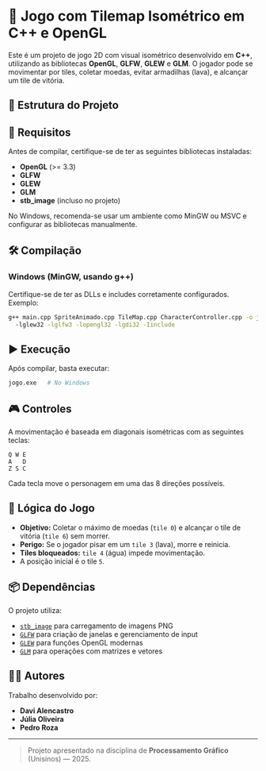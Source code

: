 # 🧩 Jogo com Tilemap Isométrico em C++ e OpenGL

Este é um projeto de jogo 2D com visual isométrico desenvolvido em **C++**, utilizando as bibliotecas **OpenGL**, **GLFW**, **GLEW** e **GLM**. O jogador pode se movimentar por tiles, coletar moedas, evitar armadilhas (lava), e alcançar um tile de vitória.

## 📁 Estrutura do Projeto



## 🚀 Requisitos

Antes de compilar, certifique-se de ter as seguintes bibliotecas instaladas:

- **OpenGL** (>= 3.3)
- **GLFW**
- **GLEW**
- **GLM**
- **stb_image** (incluso no projeto)

No Windows, recomenda-se usar um ambiente como MinGW ou MSVC e configurar as bibliotecas manualmente.

## 🛠️ Compilação

### Windows (MinGW, usando g++)

Certifique-se de ter as DLLs e includes corretamente configurados. Exemplo:

```bash
g++ main.cpp SpriteAnimado.cpp TileMap.cpp CharacterController.cpp -o jogo.exe ^
  -lglew32 -lglfw3 -lopengl32 -lgdi32 -Iinclude
```

## ▶️ Execução

Após compilar, basta executar:

```bash
jogo.exe   # No Windows
```
## 🎮 Controles

A movimentação é baseada em diagonais isométricas com as seguintes teclas:

```
Q W E
A   D
Z S C
```

Cada tecla move o personagem em uma das 8 direções possíveis.

## 🧠 Lógica do Jogo

- **Objetivo:** Coletar o máximo de moedas (`tile 0`) e alcançar o tile de vitória (`tile 6`) sem morrer.
- **Perigo:** Se o jogador pisar em um `tile 3` (lava), morre e reinicia.
- **Tiles bloqueados:** `tile 4` (água) impede movimentação.
- A posição inicial é o tile `5`.


## 📦 Dependências

O projeto utiliza:

- [`stb_image`](https://github.com/nothings/stb) para carregamento de imagens PNG
- [`GLFW`](https://www.glfw.org/) para criação de janelas e gerenciamento de input
- [`GLEW`](http://glew.sourceforge.net/) para funções OpenGL modernas
- [`GLM`](https://glm.g-truc.net/) para operações com matrizes e vetores

## 👨‍💻 Autores

Trabalho desenvolvido por:

- **Davi Alencastro**
- **Júlia Oliveira**
- **Pedro Roza**

---

> Projeto apresentado na disciplina de **Processamento Gráfico** (Unisinos) — 2025.
